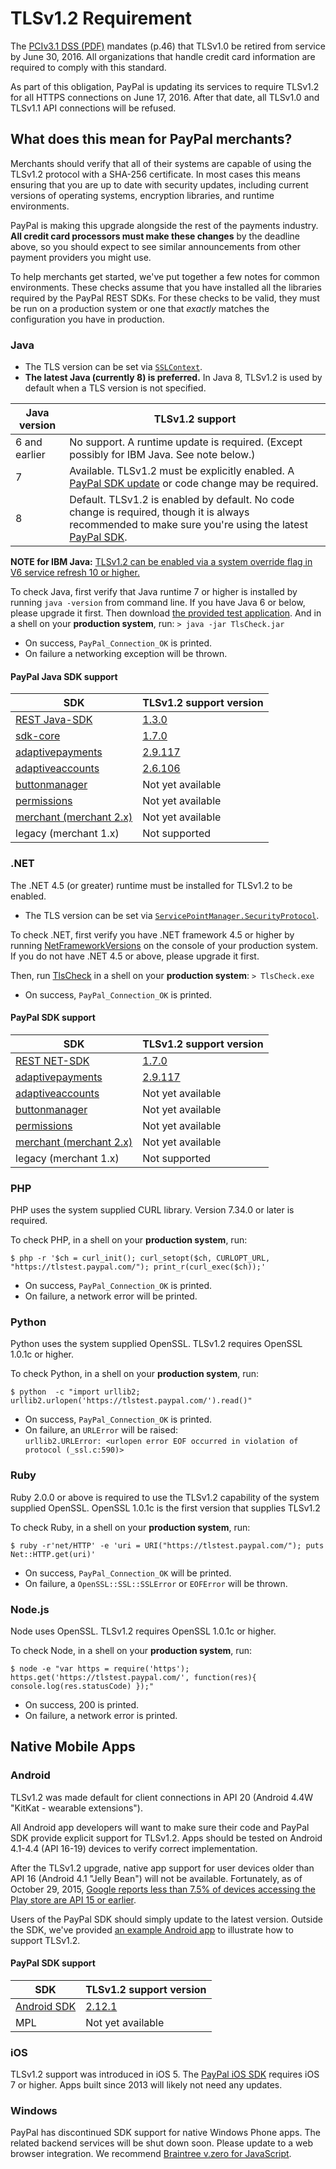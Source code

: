 # TLSv1.2 Requirement

The [PCIv3.1 DSS (PDF)](https://www.pcisecuritystandards.org/documents/PCI_DSS_v3-1.pdf) mandates (p.46) that TLSv1.0 be retired from service by June 30, 2016. All organizations that handle credit card information are required to comply with this standard.

As part of this obligation, PayPal is updating its services to require TLSv1.2 for all HTTPS connections on June 17, 2016. After that date, all TLSv1.0 and TLSv1.1 API connections will be refused.

## What does this mean for PayPal merchants?

Merchants should verify that all of their systems are capable of using the TLSv1.2 protocol with a SHA-256 certificate. In most cases this means ensuring that you are up to date with security updates, including current versions of operating systems, encryption libraries, and runtime environments.

PayPal is making this upgrade alongside the rest of the payments industry. **All credit card processors must make these changes** by the deadline above, so you should expect to see similar announcements from other payment providers you might use. 

To help merchants get started, we've put together a few notes for common environments. These checks assume that you have installed all the libraries required by the PayPal REST SDKs. For these checks to be valid, they must be run on a production system or one that *exactly* matches the configuration you have in production.

### Java

* The TLS version can be set via [`SSLContext`](http://docs.oracle.com/javase/7/docs/api/javax/net/ssl/SSLContext.html).
* **The latest Java (currently 8) is preferred.** In Java 8, TLSv1.2 is used by default when a TLS version is not specified.

Java version | TLSv1.2 support
--- | ---
6 and earlier | No support. A runtime update is required. (Except possibly for IBM Java. See note below.)
7 | Available. TLSv1.2 must be explicitly enabled. A [PayPal SDK update](#paypal-java-sdk-support) or code change may be required.
8 | Default. TLSv1.2 is enabled by default. No code change is required, though it is always recommended to make sure you're using the latest [PayPal SDK](#paypal-java-sdk-support).

**NOTE for IBM Java:** [TLSv1.2 can be enabled via a system override flag in V6 service refresh 10 or higher.](http://www-01.ibm.com/support/knowledgecenter/SSYKE2_6.0.0/com.ibm.java.security.component.60.doc/security-component/jsse2Docs/overrideSSLprotocol.html)

To check Java, first verify that Java runtime 7 or higher is installed by running `java -version` from command line. If you have Java 6 or below, please upgrade it first. Then download [the provided test application](java). And in a shell on your **production system**, run:
`> java -jar TlsCheck.jar`

- On success, `PayPal_Connection_OK` is printed.
- On failure a networking exception will be thrown.

#### PayPal Java SDK support

SDK | TLSv1.2 support version
--- | -------
[REST Java-SDK](https://github.com/paypal/PayPal-Java-SDK) | [1.3.0](https://github.com/paypal/PayPal-Java-SDK/releases)
[sdk-core](https://github.com/paypal/sdk-core-java) | [1.7.0](https://github.com/paypal/sdk-core-java/releases/tag/v1.7.0)
[adaptivepayments](https://github.com/paypal/adaptivepayments-sdk-java) | [2.9.117](https://github.com/paypal/adaptivepayments-sdk-java/releases/tag/v2.9.117)
[adaptiveaccounts](https://github.com/paypal/adaptiveaccounts-sdk-java) | [2.6.106](https://github.com/paypal/adaptiveaccounts-sdk-java/releases/tag/2.6.106)
[buttonmanager](https://github.com/paypal/buttonmanager-sdk-java) | Not yet available
[permissions](https://github.com/paypal/permissions-sdk-java) | Not yet available
[merchant (merchant 2.x)](https://github.com/paypal/merchant-sdk-java) | Not yet available
legacy (merchant 1.x) | Not supported

### .NET

The .NET 4.5 (or greater) runtime must be installed for TLSv1.2 to be enabled.
  * The TLS version can be set via [`ServicePointManager.SecurityProtocol`](https://msdn.microsoft.com/en-us/library/system.net.securityprotocoltype(v=vs.110).aspx).

To check .NET, first verify you have .NET framework 4.5 or higher by running [NetFrameworkVersions](net/NetFrameworkVersions) on the console of your production system. If you do not have .NET 4.5 or above, please upgrade it first. 

Then, run [TlsCheck](net/TlsCheck) in a shell on your **production system**:
`> TlsCheck.exe`

- On success, `PayPal_Connection_OK` is printed.

#### PayPal SDK support

SDK | TLSv1.2 support version
--- | -------
[REST NET-SDK](https://github.com/paypal/PayPal-NET-SDK) | [1.7.0](https://github.com/paypal/PayPal-NET-SDK/releases)
[adaptivepayments](https://github.com/paypal/adaptivepayments-sdk-dotnet) | [2.9.117](https://github.com/paypal/adaptivepayments-sdk-java/releases/tag/v2.9.117)
[adaptiveaccounts](https://github.com/paypal/adaptiveaccounts-sdk-dotnet) | Not yet available
[buttonmanager](https://github.com/paypal/buttonmanager-sdk-dotnet) | Not yet available
[permissions](https://github.com/paypal/permissions-sdk-dotnet) | Not yet available
[merchant (merchant 2.x)](https://github.com/paypal/merchant-sdk-dotnet) | Not yet available
legacy (merchant 1.x) | Not supported

### PHP

PHP uses the system supplied CURL library. Version 7.34.0 or later is required.

To check PHP, in a shell on your **production system**, run:

`$ php -r '$ch = curl_init(); curl_setopt($ch, CURLOPT_URL, "https://tlstest.paypal.com/"); print_r(curl_exec($ch));'`

- On success, `PayPal_Connection_OK` is printed.
- On failure, a network error will be printed.

### Python

Python uses the system supplied OpenSSL. TLSv1.2 requires OpenSSL 1.0.1c or higher.

To check Python, in a shell on your **production system**, run: 

`$ python  -c "import urllib2; urllib2.urlopen('https://tlstest.paypal.com/').read()"`

- On success, `PayPal_Connection_OK` is printed.
- On failure, an `URLError` will be raised: <br/>
`urllib2.URLError: <urlopen error EOF occurred in violation of protocol (_ssl.c:590)>`

### Ruby

Ruby 2.0.0 or above is required to use the TLSv1.2 capability of the system supplied OpenSSL. OpenSSL 1.0.1c is the first version that supplies TLSv1.2

To check Ruby, in a shell on your **production system**, run:

`$ ruby -r'net/HTTP' -e 'uri = URI("https://tlstest.paypal.com/"); puts Net::HTTP.get(uri)'`

- On success, `PayPal_Connection_OK` will be printed.
- On failure, a `OpenSSL::SSL::SSLError` or `EOFError` will be thrown.

### Node.js

Node uses OpenSSL. TLSv1.2 requires OpenSSL 1.0.1c or higher.

To check Node, in a shell on your **production system**, run:

`$ node -e "var https = require('https'); https.get('https://tlstest.paypal.com/', function(res){ console.log(res.statusCode) });"`

- On success, 200 is printed.
- On failure, a network error is printed.

## Native Mobile Apps

### Android

TLSv1.2 was made default for client connections in API 20 (Android 4.4W "KitKat - wearable extensions"). 

All Android app developers will want to make sure their code and PayPal SDK provide explicit support for TLSv1.2. Apps should be tested on Android 4.1-4.4 (API 16-19) devices to verify correct implementation. 

After the TLSv1.2 upgrade, native app support for user devices older than API 16 (Android 4.1 "Jelly Bean") will not be available. Fortunately, as of October 29, 2015, [Google reports less than 7.5% of devices accessing the Play store are API 15 or earlier](http://developer.android.com/about/dashboards/index.html#Platform).

Users of the PayPal SDK should simply update to the latest version. Outside the SDK, we've provided [an example Android app](android/) to illustrate how to support TLSv1.2. 

#### PayPal SDK support

SDK | TLSv1.2 support version
--- | -------
[Android SDK](https://github.com/paypal/PayPal-Android-SDK) | [2.12.1](https://github.com/paypal/PayPal-Android-SDK/releases)
MPL | Not yet available

### iOS

TLSv1.2 support was introduced in iOS 5. The [PayPal iOS SDK](https://github.com/paypal/PayPal-iOS-SDK) requires iOS 7 or higher. Apps built since 2013 will likely not need any updates.

### Windows

PayPal has discontinued SDK support for native Windows Phone apps. The related backend services will be shut down soon. Please update to a web browser integration. We recommend [Braintree v.zero for JavaScript](https://developers.braintreepayments.com/javascript+dotnet/guides/client-sdk). 
